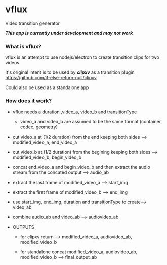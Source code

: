 # vflux
Video transition generator

***This app is currently under development and may not work***

### What is vflux?

 vflux is an attempt to use nodejs/electron to create transition clips
 for two videos.

 It's original intent is to be used by ***clipxv*** as a transition plugin<br>
 https://github.com/if-else-return-null/clipxv

 Could also be used as a standalone app



### How does it work?
 * vflux needs a duration ,video_a, video_b and transitionType
    * video_a and video_b are assumed to be the same format (container, codec, geometry)


 * cut video_a at (1/2 duration) from the end keeping both sides -->
 modified_video_a, end_video_a   

 * cut video_b at (1/2 duration) from the begining keeping both sides -->
 modified_video_b, begin_video_b

 * concat  end_video_a and begin_video_b and then extract the audio stream
 from the concated output --> audio_ab

 * extract the last frame of modified_video_a --> start_img
 * extract the first frame of modified_video_b --> end_img

 * use start_img, end_img, duration and transitionType to create--> video_ab

 * combine audio_ab and video_ab --> audiovideo_ab

 * OUTPUTS
    * for clipxv return --> modified_video_a, audiovideo_ab, modified_video_b

    * for standalone concat modified_video_a, audiovideo_ab, modified_video_b --> final_output_ab
